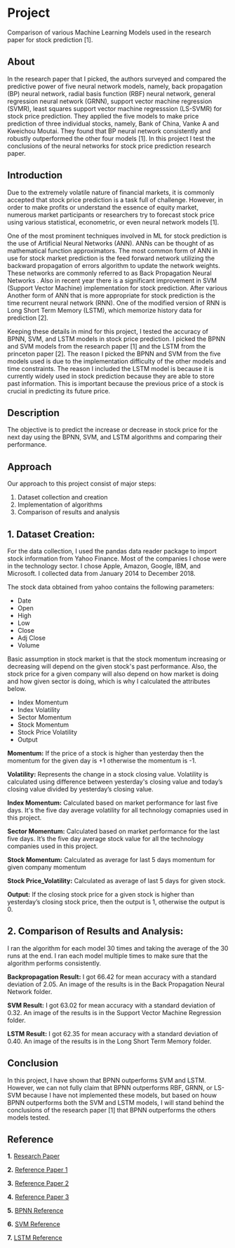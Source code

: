 # Project
Comparison of various Machine Learning Models used in the research paper for stock prediction [1].

## About
In the research paper that I picked, the authors surveyed and compared the predictive power of five neural network models, namely, back propagation (BP) neural network, radial basis function (RBF) neural network, general regression neural network (GRNN), support vector machine regression (SVMR), least squares support vector machine regresssion (LS-SVMR) for stock price prediction. They applied the five models to make price prediction of three individual stocks, namely, Bank of China, Vanke A and Kweichou Moutai. They found that BP neural network consistently and robustly outperformed the other four models [1]. In this project I test the conclusions of the neural networks for stock price prediction research paper.

## Introduction
Due to the extremely volatile nature of financial markets, it is commonly accepted that stock price prediction is a task full of challenge. However, in order to make profits or understand the essence of equity market, numerous market participants or researchers try to forecast stock price using various statistical, econometric, or even neural network models [1].

One of the most prominent techniques involved in ML for stock prediction is the use of Artificial Neural Networks (ANN). ANNs can be thought of as mathematical function approximators. The most common form of ANN in use for stock market prediction is the feed forward network utilizing the backward propagation of errors algorithm to update the network weights. These networks are commonly referred to as Back Propagation Neural Networks . Also in recent year there is a significant improvement in SVM (Support Vector Machine) implementation for stock prediction. After various Another form of ANN that is more appropriate for stock prediction is the time recurrent neural network (RNN). One of the modified version of RNN is Long Short Term Memory (LSTM), which memorize history data for prediction [2].

Keeping these details in mind for this project, I tested the accuracy of BPNN, SVM, and LSTM models in stock price prediction. I picked the BPNN and SVM models from the research paper [1] and the LSTM from the princeton paper [2]. The reason I picked the BPNN and SVM from the five models used is due to the implementation difficulty of the other models and time constraints. The reason I included the LSTM  model is because it is currently widely used in stock prediction because they are able to store past information. This is important because the previous price of a stock is crucial in predicting its future price.

## Description
The objective is to predict the increase or decrease in stock price for the next day using the BPNN, SVM, and LSTM algorithms and comparing their performance.

## Approach
Our approach to this project consist of major steps:

1. Dataset collection and creation
2. Implementation of algorithms
3. Comparison of results and analysis

## 1.	Dataset Creation:
For the data collection, I used the pandas data reader package to import stock information from Yahoo Finance. Most of the companies I chose were in the technology sector. I chose Apple, Amazon, Google, IBM, and Microsoft. I collected data from January 2014 to December 2018.

The stock data obtained from yahoo contains the following parameters:

*   Date
*   Open
*   High
*   Low
*   Close
*   Adj Close
*   Volume

Basic assumption in stock market is that the stock momentum increasing or decreasing will depend on the given stock's past performance. Also, the stock price for a given company will also depend on how market is doing and how given sector is doing, which is why I calculated the attributes below.

*   Index Momentum
*   Index Volatility
*   Sector Momentum
*   Stock Momentum
*   Stock Price Volatility
*   Output

**Momentum:** If the price of a stock is higher than yesterday then the momentum for the given day is +1 otherwise the momentum is -1.

**Volatility:** Represents the change in a stock closing value. Volatility is calculated using difference between yesterday's closing value and today’s closing value divided by yesterday’s closing value.

**Index Momentum:** Calculated based on market performance for last five days. It's the five day average volatility for all technology comapnies used in this project.

**Sector Momentum:** Calculated based on market performance for the last five days. It’s the five day average stock value for all the technology companies used in this project.

**Stock Momentum:** Calculated as average for last 5 days momentum for given company momentum

**Stock Price_Volatility:** Calculated as average of last 5 days for given stock.

**Output:** If the closing stock price for a given stock is higher than yesterday’s closing stock price, then the output is 1, otherwise the output is 0.

## 2.	Comparison of Results and Analysis:

I ran the algorithm for each model 30 times and taking the average of the 30 runs at the end. I ran each model multiple times to make sure that the algorithm performs consistently.

**Backpropagation Result:**
I got 66.42 for mean accuracy with a standard deviation of 2.05. An image of the results is in the Back Propagation Neural Network folder.

**SVM Result:**
I got 63.02 for mean accuracy with a standard deviation of 0.32.  An image of the results is in the Support Vector Machine Regression folder.

**LSTM Result:**
I got 62.35 for mean accuracy with a standard deviation of 0.40.  An image of the results is in the Long Short Term Memory folder.

## Conclusion

In this project, I have shown that BPNN outperforms SVM and LSTM. However, we can not fully claim that BPNN outperforms RBF, GRNN, or LS-SVM because I have not implemented these models, but based on houw BPNN outperforms both the SVM and LSTM models, I will stand behind the conclusions of the research paper [1] that BPNN outperforms the others models tested. 

## Reference
**1.**
[Research Paper](https://arxiv.org/pdf/1805.11317v1.pdf)

**2.**
[Reference Paper 1](https://www.cs.princeton.edu/sites/default/files/uploads/saahil_madge.pdf)

**3.**
[Reference Paper 2](https://link.springer.com/article/10.1007%2FBF00126626)

**4.**
[Reference Paper 3](https://ieeexplore-ieee-org.ezproxy.lib.vt.edu/document/859420?arnumber=859420&SID=EBSCO:edseee)

**5.**
[BPNN Reference](https://machinelearningmastery.com/implement-backpropagation-algorithm-scratch-python/)

**6.**
[SVM Reference](https://scikit-learn.org/stable/modules/svm.html)

**7.**
[LSTM Reference](https://machinelearningmastery.com/time-series-prediction-lstm-recurrent-neural-networks-python-keras/)

